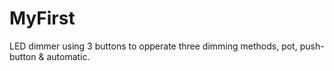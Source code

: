 # MyFirst
LED dimmer using 3 buttons to opperate three dimming methods, pot, push-button &amp; automatic.
